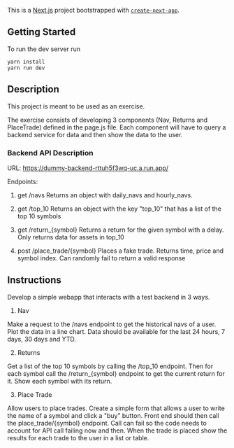 This is a [Next.js](https://nextjs.org/) project bootstrapped with [`create-next-app`](https://github.com/vercel/next.js/tree/canary/packages/create-next-app).

## Getting Started

To run the dev server run
```
yarn install
yarn run dev
```

## Description
This project is meant to be used as an exercise.

The exercise consists of developing 3 components (Nav, Returns and PlaceTrade) defined in the page.js file. Each component will have to query a backend service for data and then show the data to the user.

### Backend API Description
URL: https://dummy-backend-rttuh5f3wq-uc.a.run.app/

Endpoints:

1. get /navs
Returns an object with daily_navs and hourly_navs.

2. get /top_10
Returns an object with the key "top_10" that has a list of the top 10 symbols

3. get /return_{symbol}
Returns a return for the given symbol with a delay.
Only returns data for assets in top_10

4. post /place_trade/{symbol}
Places a fake trade. Returns time, price and symbol index.
Can randomly fail to return a valid response

## Instructions
Develop a simple webapp that interacts with a test backend in 3 ways.
1. Nav

Make a request to the /navs endpoint to get the historical navs of a user. Plot the data in a line chart.
Data should be available for the last 24 hours, 7 days, 30 days and YTD.

2. Returns

Get a list of the top 10 symbols by calling the /top_10 endpoint. Then for each symbol call the /return_{symbol} endpoint to get the current return for it. Show each symbol with its return.

3. Place Trade

Allow users to place trades. Create a simple form that allows a user to write the name of a symbol and click a "buy" button. Front end should then call the place_trade/{symbol} endpoint. Call can fail so the code needs to account for API call failing now and then. When the trade is placed show the results for each trade to the user in a list or table. 

